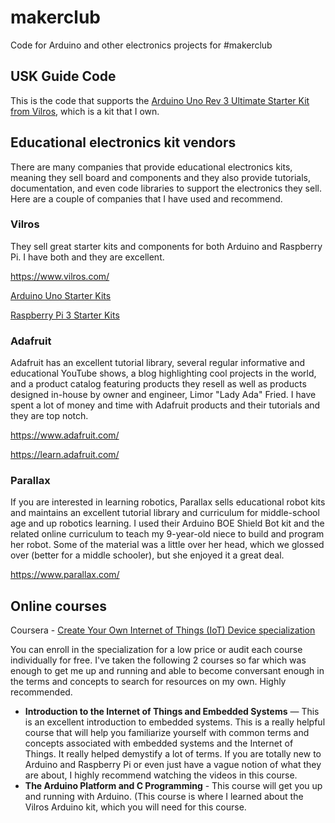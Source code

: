 # makerclub
Code for Arduino and other electronics projects for #makerclub

## USK Guide Code

This is the code that supports the [Arduino Uno Rev 3 Ultimate Starter Kit from Vilros](https://www.vilros.com/ultimate-starter-kit.html), which is a kit that I own.

## Educational electronics kit vendors

There are many companies that provide educational electronics kits, meaning they sell board and components and they also provide tutorials, documentation, and even code libraries to support the electronics they sell. Here are a couple of companies that I have used and recommend.

### Vilros

They sell great starter kits and components for both Arduino and Raspberry Pi. I have both and they are excellent.

https://www.vilros.com/

[Arduino Uno Starter Kits](http://www.vilros.com/arduino/uno-rev-3.html)

[Raspberry Pi 3 Starter Kits](http://www.vilros.com/raspberry-pi/raspberry-pi-kits.html)

### Adafruit

Adafruit has an excellent tutorial library, several regular informative and educational YouTube shows, a blog highlighting cool projects in the world, and a product catalog featuring products they resell as well as products designed in-house by owner and engineer, Limor "Lady Ada" Fried. I have spent a lot of money and time with Adafruit products and their tutorials and they are top notch.

https://www.adafruit.com/

https://learn.adafruit.com/

### Parallax

If you are interested in learning robotics, Parallax sells educational robot kits and maintains an excellent tutorial library and curriculum for middle-school age and up robotics learning. I used their Arduino BOE Shield Bot kit and the related online curriculum to teach my 9-year-old niece to build and program her robot. Some of the material was a little over her head, which we glossed over (better for a middle schooler), but she enjoyed it a great deal.

https://www.parallax.com/

## Online courses

Coursera - [Create Your Own Internet of Things (IoT) Device specialization](https://www.coursera.org/specializations/iot)

You can enroll in the specialization for a low price or audit each course individually for free. I've taken the following 2 courses so far which was enough to get me up and running and able to become conversant enough in the terms and concepts to search for resources on my own. Highly recommended.

- **Introduction to the Internet of Things and Embedded Systems** — This is an excellent introduction to embedded systems. This is a really helpful course that will help you familiarize yourself with common terms and concepts associated with embedded systems and the Internet of Things. It really helped demystify a lot of terms. If you are totally new to Arduino and Raspberry Pi or even just have a vague notion of what they are about, I highly recommend watching the videos in this course.
- **The Arduino Platform and C Programming** - This course will get you up and running with Arduino. (This course is where I learned about the Vilros Arduino kit, which you will need for this course. 







